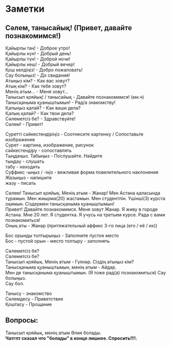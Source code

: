 # Заметки

## Сәлем, танысайық! (Привет, давайте познакомимся!)

Қайырлы таң! - Доброе утро!\
Қайырлы күн! - Добрый день!\
Қайырлы түн! - Доброй ночи!\
Қайырлы кеш! - Добрый вечер!\
Қош келдіңіз! - Добро пожаловать!\
Сау болыңыз! - До свидания!\
Атыңыз кім? - Как вас зовут?\
Атың кім? - Как тебя зовут?\
Менің атым... - Меня зовут...\
Танысып қояйық! / танысайық - Давайте познакомимся! (мн.ч)\
Танысқаныма қуаныштымын! - Рад/а знакомству!\
Қалыңыз қалай? - Как ваши дела?\
Қалың қалай? - Как твои дела?\
Сәлеметсіз бе? - Здравствуйте!\
Сәлем! - Привет!

Суретті сәйкестендіріңіз - Соотнесите картинку / Сопоставьте изображение\
Сурет - картина, изображение, рисунок\
сәйкестендіру - сопоставлять\
Тыңдаңыз. Табыңыз - Послушайте. Найдите\
тыңдау - слушать\
табу - находить\
Суффикс -ыңыз / -іңіз - вежливая форма повелительного наклонения\
Жазыңыз - напишите\
жазу - писать

Cәлем! Танысып қояйық. Менің атым - Жанар! Мен Астана қаласында тұрамын. Мен жиырма(20) жастамын.
Мен студентпін. Үшінші(3) курста оқимын. Сіздермен танысқаныма қуаныштымын!\
Привет! Давайте познакомимся. Меня зовут Жанар. Я живу в городе Астана. Мне 20 лет.
Я студентка. Я учусь на третьем курсе. Рада с вами познакомиться!\
Оның аты - Жанар (притяжательный аффикс 3-го лица (его / её / их))

Бос орынды толтырыңыз - Заполните пустое место\
Бос	- пустой
орын - место
толтыру - заполнять

Cәлеметсіз бе?\
Cәлеметсіз бе?\
Танысып қояйық. Менің атым - Гүлнәр. Сіздің атыңыз кім?\
Танысқаныма қуаныштымын, менің атым - Айдар.\
Мен де танысқаныма қуаныштымын. (Я тоже рад(а) познакомиться)
Сау болыңыз.\
Сау бол.

Танысу - знакомство\
Сәлемдесу - Приветствие\
Қоштасу - Прощание

## Вопросы:
Танысып қояйық, менің атым Әлия болады.\
**Чатгпт сказал что "болады" в конце лишнее. Спросить!!!**\